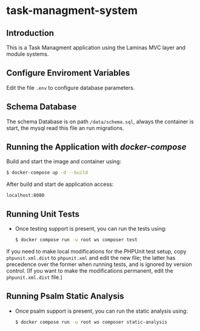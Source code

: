 # task-managment-system

## Introduction
This is a Task Managment application using the Laminas MVC layer and module
systems.

## Configure Enviroment Variables
Edit the file `.env` to configure database parameters.

## Schema Database
The schema Database is on path `/data/schema.sql`, always the container is start, the mysql read this file an run migrations.

## Running the Application with ***docker-compose***

Build and start the image and container using:

```bash
$ docker-compose up -d --build
```
After build and start de application access:
```
localhost:8080
```
## Running Unit Tests


- Once testing support is present, you can run the tests using:

  ```bash
  $ docker compose run -u root ws composer test
  ```

If you need to make local modifications for the PHPUnit test setup, copy
`phpunit.xml.dist` to `phpunit.xml` and edit the new file; the latter has
precedence over the former when running tests, and is ignored by version
control. (If you want to make the modifications permanent, edit the
`phpunit.xml.dist` file.)

## Running Psalm Static Analysis

- Once psalm support is present, you can run the static analysis using:

    ```bash
    $ docker compose run -u root ws composer static-analysis
    ```